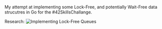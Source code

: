 My attempt at implementing some Lock-Free, and potentially Wait-Free data strucutres in Go for the #42SkillsChallange.

Research: ![Implementing Lock-Free Queues](http://citeseerx.ist.psu.edu/viewdoc/download?doi=10.1.1.53.8674&rep=rep1&type=pdf)
